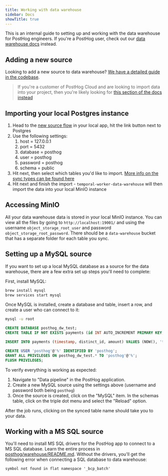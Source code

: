 ```yaml
---
title: Working with data warehouse
sidebar: Docs
showTitle: true
---
```


This is an internal guide to setting up and working with the data warehouse for PostHog engineers. If you're a PostHog user, check out our [data warehouse docs](/docs/data-warehouse) instead.

## Adding a new source

Looking to add a new source to data warehouse? [We have a detailed guide in the codebase](https://github.com/PostHog/posthog/blob/master/posthog/temporal/data_imports/sources/README.md). 

> If you're a customer of PostHog Cloud and are looking to import data into your project, then you're likely looking for [this section of the docs instead](/docs/cdp/sources)


## Importing your local Postgres instance

1. Head to the [new source flow](http://localhost:8010/project/pipeline/new/source) in your local app, hit the link button next to Postgres
2. Use the following settings:
    1. host = 127.0.0.1
    2. port = 5432
    3. database = posthog
    4. user = posthog
    5. password = posthog
    6. schema = public
3. Hit next, then select which tables you'd like to import. [More info on the sync types can be found here](/docs/cdp/sources#incremental-vs-append-only-vs-full-table)
4. Hit next and finish the import - `temporal-worker-data-warehouse` will then import the data into your local MinIO instance

## Accessing MinIO

All your data warehouse data is stored in your local MinIO instance. You can view all the files by going to `http://localhost:19001/` and using the username `object_storage_root_user` and password `object_storage_root_password`. There should be a `data-warehouse` bucket that has a separate folder for each table you sync. 

## Setting up a MySQL source

If you want to set up a local MySQL database as a source for the data warehouse, there are a few extra set up steps you'll need to complete:

First, install MySQL:

```bash
brew install mysql
brew services start mysql
```

Once MySQL is installed, create a database and table, insert a row, and create a user who can connect to it:

```bash
mysql -u root
```

```sql runInPostHog=false
CREATE DATABASE posthog_dw_test;
CREATE TABLE IF NOT EXISTS payments (id INT AUTO_INCREMENT PRIMARY KEY, timestamp DATETIME, distinct_id VARCHAR(255), amount DECIMAL(10,2));

INSERT INTO payments (timestamp, distinct_id, amount) VALUES (NOW(), 'testuser@example.com', 99.99);

CREATE USER 'posthog'@'%' IDENTIFIED BY 'posthog';
GRANT ALL PRIVILEGES ON posthog_dw_test.* TO 'posthog'@'%';
FLUSH PRIVILEGES;
```

To verify everything is working as expected:
1. Navigate to "Data pipeline" in the PostHog application.
2. Create a new MySQL source using the settings above (username and password both being `posthog`)
3. Once the source is created, click on the "MySQL" item. In the schemas table, click on the triple dot menu and select the "Reload" option.

After the job runs, clicking on the synced table name should take you to your data.


## Working with a MS SQL source

You'll need to install MS SQL drivers for the PostHog app to connect to a MS SQL database. Learn the entire process in [posthog/warehouse/README.md](https://github.com/PostHog/posthog/blob/master/posthog/warehouse/README.md). Without the drivers, you'll get the following error when connecting a SQL database to data warehouse:

```
symbol not found in flat namespace '_bcp_batch'
```
